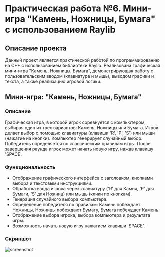 
# Практическая работа №6. Мини-игра "Камень, Ножницы, Бумага" с использованием Raylib

## Описание проекта

Данный проект является практической работой по программированию на C++ с использованием библиотеки Raylib. Реализована графическая мини-игра "Камень, Ножницы, Бумага", демонстрирующая работу с пользовательским вводом (клавиатура и мышь), выводом графики и текста, а также реализацию игровой логики.

## Мини-игра: "Камень, Ножницы, Бумага"

### Описание
Графическая игра, в которой игрок соревнуется с компьютером, выбирая один из трех вариантов: Камень, Ножницы или Бумага. Игрок делает выбор с помощью клавиатуры (клавиши 'R', 'P', 'S') или мыши (нажатие на кнопки). Компьютер генерирует случайный выбор. Победитель определяется по классическим правилам игры. После завершения раунда игрок может начать новую игру, нажав клавишу 'SPACE'.

### Функциональность
- Отображение графического интерфейса с заголовком, кнопками выбора и текстовыми инструкциями.
- Обработка ввода игрока через клавиатуру ('R' для Камня, 'P' для Бумаги, 'S' для Ножниц) или мышь (клики по кнопкам).
- Генерация случайного выбора компьютера.
- Определение победителя по правилам: Камень побеждает Ножницы, Ножницы побеждают Бумагу, Бумага побеждает Камень.
- Отображение выбора игрока, выбора компьютера и результата игры.
- Возможность начать новую игру нажатием клавиши 'SPACE'.

### Скриншот
![screenshot]()
